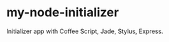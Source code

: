 my-node-initializer
===================

 Initializer app with Coffee Script, Jade, Stylus, Express.
